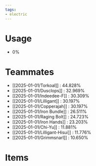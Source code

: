 ```yaml
---
tags:
- electric
---
```

# Usage
- 0%
# Teammates
- [[2025-01-01/Torkoal]] : 44.828%
- [[2025-01-01/Dusclops]] : 32.969%
- [[2025-01-01/Indeedee-F]] : 30.309%
- [[2025-01-01/Lilligant]] : 30.197%
- [[2025-01-01/Copperajah]] : 30.197%
- [[2025-01-01/Iron Bundle]] : 26.511%
- [[2025-01-01/Raging Bolt]] : 24.723%
- [[2025-01-01/Iron Hands]] : 23.203%
- [[2025-01-01/Chi-Yu]] : 11.881%
- [[2025-01-01/Lilligant-Hisui]] : 11.776%
- [[2025-01-01/Grimmsnarl]] : 10.650%
# Items